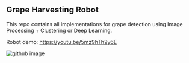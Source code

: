 ## Grape Harvesting Robot

This repo contains all implementations for grape detection using Image Processing + Clustering or Deep Learning.

Robot demo: https://youtu.be/5mz9hTh2y6E

![github image](https://github.com/huynhloc04/LVTN/blob/main/images/Grape_Robot.jpg)


